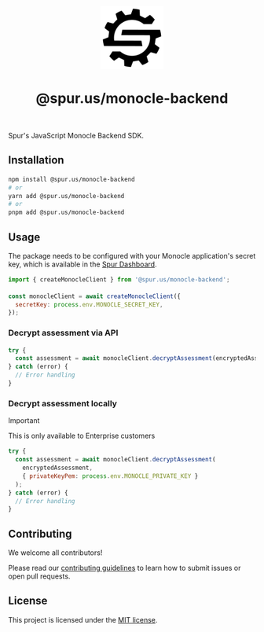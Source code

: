 <div align="center">
  <a href="https://spur.us">
    <picture>
      <source media="(prefers-color-scheme: dark)" srcset="../../docs/images/logo-dark-mode.svg">
      <img alt="Spur logo" src="../../docs/images/logo-light-mode.svg" height="128">
    </picture>
  </a>
  <br />
  <h1>@spur.us/monocle-backend</h1>
</div>
<br />

Spur's JavaScript Monocle Backend SDK.

## Installation

```bash
npm install @spur.us/monocle-backend
# or
yarn add @spur.us/monocle-backend
# or
pnpm add @spur.us/monocle-backend
```

## Usage

The package needs to be configured with your Monocle application's secret key, which is available in the [Spur Dashboard](https://app.spur.us).

```javascript
import { createMonocleClient } from '@spur.us/monocle-backend';

const monocleClient = await createMonocleClient({
  secretKey: process.env.MONOCLE_SECRET_KEY,
});
```

### Decrypt assessment via API

```javascript
try {
  const assessment = await monocleClient.decryptAssessment(encryptedAssessment);
} catch (error) {
  // Error handling
}
```

### Decrypt assessment locally

> [!IMPORTANT]
> This is only available to Enterprise customers

```javascript
try {
  const assessment = await monocleClient.decryptAssessment(
    encryptedAssessment,
    { privateKeyPem: process.env.MONOCLE_PRIVATE_KEY }
  );
} catch (error) {
  // Error handling
}
```

## Contributing

We welcome all contributors!

Please read our [contributing guidelines](https://github.com/spurintel/javascript/blob/main/docs/CONTRIBUTING.md) to learn how to submit issues or open pull requests.

## License

This project is licensed under the [MIT license](https://github.com/spurintel/javascript/blob/main/packages/monocle-backend/LICENSE).

